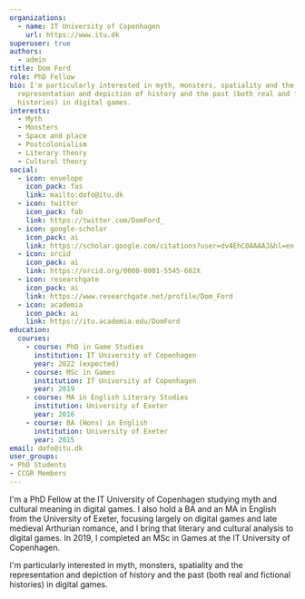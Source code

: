```yaml
---
organizations:
  - name: IT University of Copenhagen
    url: https://www.itu.dk
superuser: true
authors:
  - admin
title: Dom Ford
role: PhD Fellow
bio: I'm particularly interested in myth, monsters, spatiality and the
  representation and depiction of history and the past (both real and fictional
  histories) in digital games.
interests:
  - Myth
  - Monsters
  - Space and place
  - Postcolonialism
  - Literary theory
  - Cultural theory
social:
  - icon: envelope
    icon_pack: fas
    link: mailto:dofo@itu.dk
  - icon: twitter
    icon_pack: fab
    link: https://twitter.com/DomFord_
  - icon: google-scholar
    icon_pack: ai
    link: https://scholar.google.com/citations?user=dv4EhC0AAAAJ&hl=en
  - icon: orcid
    icon_pack: ai
    link: https://orcid.org/0000-0001-5545-602X
  - icon: researchgate
    icon_pack: ai
    link: https://www.researchgate.net/profile/Dom_Ford
  - icon: academia
    icon_pack: ai
    link: https://itu.academia.edu/DomFord
education:
  courses:
    - course: PhD in Game Studies
      institution: IT University of Copenhagen
      year: 2022 (expected)
    - course: MSc in Games
      institution: IT University of Copenhagen
      year: 2019
    - course: MA in English Literary Studies
      institution: University of Exeter
      year: 2016
    - course: BA (Hons) in English
      institution: University of Exeter
      year: 2015
email: dofo@itu.dk
user_groups:
- PhD Students
- CCGR Members
---
```

I'm a PhD Fellow at the IT University of Copenhagen studying myth and cultural meaning in digital games. I also hold a BA and an MA in English from the University of Exeter, focusing largely on digital games and late medieval Arthurian romance, and I bring that literary and cultural analysis to digital games. In 2019, I completed an MSc in Games at the IT University of Copenhagen.

I'm particularly interested in myth, monsters, spatiality and the representation and depiction of history and the past (both real and fictional histories) in digital games.
